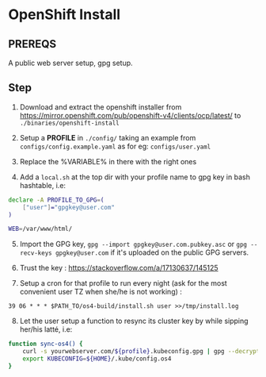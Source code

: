 # OpenShift Install

## PREREQS

A public web server setup, gpg setup.

## Step

1. Download and extract the openshift installer from
https://mirror.openshift.com/pub/openshift-v4/clients/ocp/latest/ to
`./binaries/openshift-install`

2. Setup a **PROFILE** in `./config/` taking an example from `configs/config.example.yaml` as for eg: `configs/user.yaml`

3. Replace the %VARIABLE% in there with the right ones

4. Add a `local.sh` at the top dir with your profile name to gpg key in bash hashtable, i.e:

```bash
declare -A PROFILE_TO_GPG=(
    ["user"]="gpgkey@user.com"
)

WEB=/var/www/html/
```

5. Import the GPG key, `gpg --import gpgkey@user.com.pubkey.asc` or `gpg
   --recv-keys gpgkey@user.com` if it's uploaded on the public GPG servers.

6. Trust the key : https://stackoverflow.com/a/17130637/145125

7. Setup a cron for that profile to run every night (ask for the most convenient user TZ when she/he is not working) :

`39 06 * * * $PATH_TO/os4-build/install.sh user >>/tmp/install.log`

8. Let the user setup a function to resync its cluster key by while sipping her/his latté, i.e:

```bash
function sync-os4() {
    curl -s yourwebserver.com/${profile}.kubeconfig.gpg | gpg --decrypt > ${HOME}/.kube/config.os4
    export KUBECONFIG=${HOME}/.kube/config.os4
}
```

